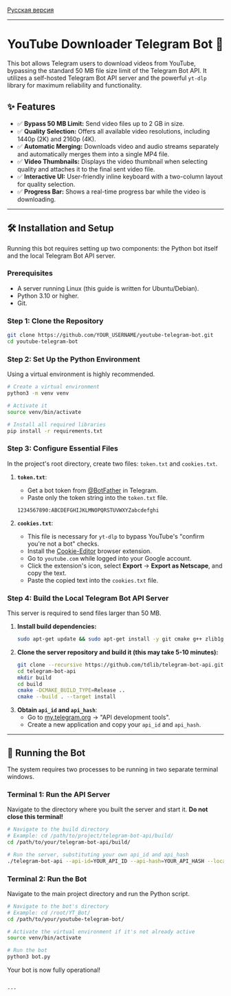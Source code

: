 [Русская версия](README.md)

---
# YouTube Downloader Telegram Bot 🚀

This bot allows Telegram users to download videos from YouTube, bypassing the standard 50 MB file size limit of the Telegram Bot API. It utilizes a self-hosted Telegram Bot API server and the powerful `yt-dlp` library for maximum reliability and functionality.

## ✨ Features

- ✅ **Bypass 50 MB Limit:** Send video files up to 2 GB in size.
- ✅ **Quality Selection:** Offers all available video resolutions, including 1440p (2K) and 2160p (4K).
- ✅ **Automatic Merging:** Downloads video and audio streams separately and automatically merges them into a single MP4 file.
- ✅ **Video Thumbnails:** Displays the video thumbnail when selecting quality and attaches it to the final sent video file.
- ✅ **Interactive UI:** User-friendly inline keyboard with a two-column layout for quality selection.
- ✅ **Progress Bar:** Shows a real-time progress bar while the video is downloading.

---

## 🛠️ Installation and Setup

Running this bot requires setting up two components: the Python bot itself and the local Telegram Bot API server.

### Prerequisites

- A server running Linux (this guide is written for Ubuntu/Debian).
- Python 3.10 or higher.
- Git.

### Step 1: Clone the Repository

```bash
git clone https://github.com/YOUR_USERNAME/youtube-telegram-bot.git
cd youtube-telegram-bot
```

### Step 2: Set Up the Python Environment

Using a virtual environment is highly recommended.

```bash
# Create a virtual environment
python3 -m venv venv

# Activate it
source venv/bin/activate

# Install all required libraries
pip install -r requirements.txt
```

### Step 3: Configure Essential Files

In the project's root directory, create two files: `token.txt` and `cookies.txt`.

1.  **`token.txt`**:
    - Get a bot token from [@BotFather](https://t.me/BotFather) in Telegram.
    - Paste only the token string into the `token.txt` file.
    ```
    1234567890:ABCDEFGHIJKLMNOPQRSTUVWXYZabcdefghi
    ```

2.  **`cookies.txt`**:
    - This file is necessary for `yt-dlp` to bypass YouTube's "confirm you're not a bot" checks.
    - Install the [Cookie-Editor](https://chrome.google.com/webstore/detail/cookie-editor/hlkenndednhfkekhgcdicdfddnkalmdm) browser extension.
    - Go to `youtube.com` while logged into your Google account.
    - Click the extension's icon, select **Export** -> **Export as Netscape**, and copy the text.
    - Paste the copied text into the `cookies.txt` file.

### Step 4: Build the Local Telegram Bot API Server

This server is required to send files larger than 50 MB.

1.  **Install build dependencies:**
    ```bash
    sudo apt-get update && sudo apt-get install -y git cmake g++ zlib1g-dev libssl-dev gperf
    ```
2.  **Clone the server repository and build it (this may take 5-10 minutes):**
    ```bash
    git clone --recursive https://github.com/tdlib/telegram-bot-api.git
    cd telegram-bot-api
    mkdir build
    cd build
    cmake -DCMAKE_BUILD_TYPE=Release ..
    cmake --build . --target install
    ```
3.  **Obtain `api_id` and `api_hash`**:
    - Go to [my.telegram.org](https://my.telegram.org) -> "API development tools".
    - Create a new application and copy your `api_id` and `api_hash`.

---

## 🚀 Running the Bot

The system requires two processes to be running in two separate terminal windows.

### Terminal 1: Run the API Server

Navigate to the directory where you built the server and start it. **Do not close this terminal!**

```bash
# Navigate to the build directory
# Example: cd /path/to/project/telegram-bot-api/build/
cd /path/to/your/telegram-bot-api/build/

# Run the server, substituting your own api_id and api_hash
./telegram-bot-api --api-id=YOUR_API_ID --api-hash=YOUR_API_HASH --local --http-port=8081
```

### Terminal 2: Run the Bot

Navigate to the main project directory and run the Python script.

```bash
# Navigate to the bot's directory
# Example: cd /root/YT_Bot/
cd /path/to/your/youtube-telegram-bot/

# Activate the virtual environment if it's not already active
source venv/bin/activate

# Run the bot
python3 bot.py
```

Your bot is now fully operational!
```

---